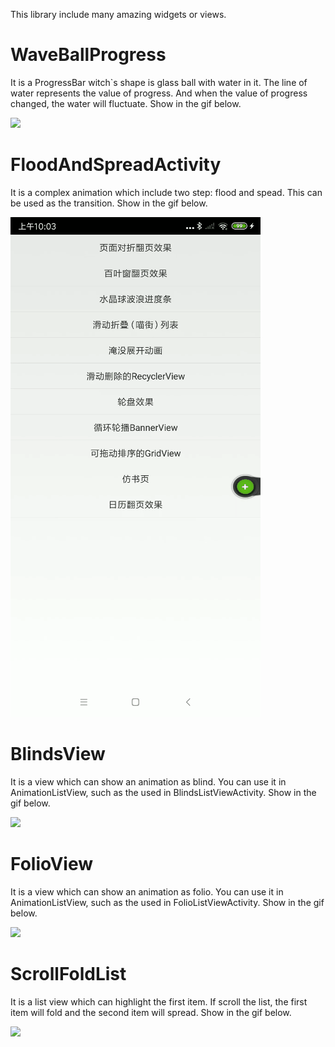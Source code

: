 This library include many amazing widgets or views. 

# WaveBallProgress
It is a ProgressBar witch\`s shape is glass ball with water in it. The line of water represents the value of progress. And when the value of progress changed, the water will fluctuate. Show in the gif below.

![](https://github.com/chzphoenix/FastWidget4Android_HCZ/blob/master/wave-ball-progress.gif)

# FloodAndSpreadActivity
It is a complex animation which include two step: flood and spead. This can be used as the transition. Show in the gif below.

![](https://github.com/chzphoenix/FastWidget4Android_HCZ/blob/master/flood-and-spread.gif)

# BlindsView
It is a view which can show an animation as blind. You can use it in AnimationListView, such as the used in BlindsListViewActivity. Show in the gif below.

![](https://github.com/chzphoenix/FastWidget4Android_HCZ/blob/master/blind.gif)

# FolioView
It is a view which can show an animation as folio. You can use it in AnimationListView, such as the used in FolioListViewActivity. Show in the gif below.

![](https://github.com/chzphoenix/FastWidget4Android_HCZ/blob/master/folio.gif)

# ScrollFoldList
It is a list view which can highlight the first item. If scroll the list, the first item will fold and the second item will spread. Show in the gif below.

![](https://github.com/chzphoenix/FastWidget4Android_HCZ/blob/master/scroll-fold-list-iloveimg-compressed.gif)
